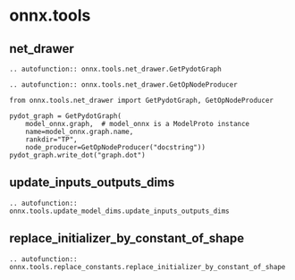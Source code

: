 # onnx.tools

## net_drawer

```{eval-rst}
.. autofunction:: onnx.tools.net_drawer.GetPydotGraph
```

```{eval-rst}
.. autofunction:: onnx.tools.net_drawer.GetOpNodeProducer
```

```
from onnx.tools.net_drawer import GetPydotGraph, GetOpNodeProducer

pydot_graph = GetPydotGraph(
    model_onnx.graph,  # model_onnx is a ModelProto instance
    name=model_onnx.graph.name,
    rankdir="TP",
    node_producer=GetOpNodeProducer("docstring"))
pydot_graph.write_dot("graph.dot")
```

## update_inputs_outputs_dims

```{eval-rst}
.. autofunction:: onnx.tools.update_model_dims.update_inputs_outputs_dims
```

## replace_initializer_by_constant_of_shape

```{eval-rst}
.. autofunction:: onnx.tools.replace_constants.replace_initializer_by_constant_of_shape
```
